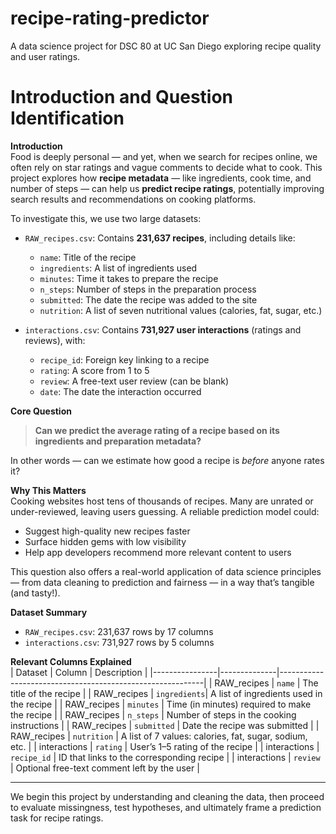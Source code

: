# recipe-rating-predictor

A data science project for DSC 80 at UC San Diego exploring recipe quality and user ratings.

# Introduction and Question Identification

**Introduction**  
Food is deeply personal — and yet, when we search for recipes online, we often rely on star ratings and vague comments to decide what to cook. This project explores how **recipe metadata** — like ingredients, cook time, and number of steps — can help us **predict recipe ratings**, potentially improving search results and recommendations on cooking platforms.

To investigate this, we use two large datasets:

- `RAW_recipes.csv`: Contains **231,637 recipes**, including details like:
  - `name`: Title of the recipe
  - `ingredients`: A list of ingredients used
  - `minutes`: Time it takes to prepare the recipe
  - `n_steps`: Number of steps in the preparation process
  - `submitted`: The date the recipe was added to the site
  - `nutrition`: A list of seven nutritional values (calories, fat, sugar, etc.)

- `interactions.csv`: Contains **731,927 user interactions** (ratings and reviews), with:
  - `recipe_id`: Foreign key linking to a recipe
  - `rating`: A score from 1 to 5
  - `review`: A free-text user review (can be blank)
  - `date`: The date the interaction occurred

**Core Question**  
> **Can we predict the average rating of a recipe based on its ingredients and preparation metadata?**

In other words — can we estimate how good a recipe is *before* anyone rates it?

**Why This Matters**  
Cooking websites host tens of thousands of recipes. Many are unrated or under-reviewed, leaving users guessing. A reliable prediction model could:

- Suggest high-quality new recipes faster
- Surface hidden gems with low visibility
- Help app developers recommend more relevant content to users

This question also offers a real-world application of data science principles — from data cleaning to prediction and fairness — in a way that’s tangible (and tasty!).

**Dataset Summary**
- `RAW_recipes.csv`: 231,637 rows by 17 columns
- `interactions.csv`: 731,927 rows by 5 columns

**Relevant Columns Explained**  
| Dataset         | Column       | Description                                               |
|----------------|--------------|-----------------------------------------------------------|
| RAW_recipes    | `name`       | The title of the recipe                                   |
| RAW_recipes    | `ingredients`| A list of ingredients used in the recipe                  |
| RAW_recipes    | `minutes`    | Time (in minutes) required to make the recipe             |
| RAW_recipes    | `n_steps`    | Number of steps in the cooking instructions               |
| RAW_recipes    | `submitted`  | Date the recipe was submitted                             |
| RAW_recipes    | `nutrition`  | A list of 7 values: calories, fat, sugar, sodium, etc.    |
| interactions   | `rating`     | User’s 1–5 rating of the recipe                           |
| interactions   | `recipe_id`  | ID that links to the corresponding recipe                 |
| interactions   | `review`     | Optional free-text comment left by the user               |

---

We begin this project by understanding and cleaning the data, then proceed to evaluate missingness, test hypotheses, and ultimately frame a prediction task for recipe ratings.